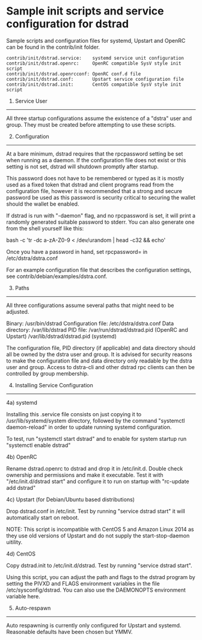 Sample init scripts and service configuration for dstrad
==========================================================

Sample scripts and configuration files for systemd, Upstart and OpenRC
can be found in the contrib/init folder.

    contrib/init/dstrad.service:    systemd service unit configuration
    contrib/init/dstrad.openrc:     OpenRC compatible SysV style init script
    contrib/init/dstrad.openrcconf: OpenRC conf.d file
    contrib/init/dstrad.conf:       Upstart service configuration file
    contrib/init/dstrad.init:       CentOS compatible SysV style init script

1. Service User
---------------------------------

All three startup configurations assume the existence of a "dstra" user
and group.  They must be created before attempting to use these scripts.

2. Configuration
---------------------------------

At a bare minimum, dstrad requires that the rpcpassword setting be set
when running as a daemon.  If the configuration file does not exist or this
setting is not set, dstrad will shutdown promptly after startup.

This password does not have to be remembered or typed as it is mostly used
as a fixed token that dstrad and client programs read from the configuration
file, however it is recommended that a strong and secure password be used
as this password is security critical to securing the wallet should the
wallet be enabled.

If dstrad is run with "-daemon" flag, and no rpcpassword is set, it will
print a randomly generated suitable password to stderr.  You can also
generate one from the shell yourself like this:

bash -c 'tr -dc a-zA-Z0-9 < /dev/urandom | head -c32 && echo'

Once you have a password in hand, set rpcpassword= in /etc/dstra/dstra.conf

For an example configuration file that describes the configuration settings,
see contrib/debian/examples/dstra.conf.

3. Paths
---------------------------------

All three configurations assume several paths that might need to be adjusted.

Binary:              /usr/bin/dstrad
Configuration file:  /etc/dstra/dstra.conf
Data directory:      /var/lib/dstrad
PID file:            /var/run/dstrad/dstrad.pid (OpenRC and Upstart)
                     /var/lib/dstrad/dstrad.pid (systemd)

The configuration file, PID directory (if applicable) and data directory
should all be owned by the dstra user and group.  It is advised for security
reasons to make the configuration file and data directory only readable by the
dstra user and group.  Access to dstra-cli and other dstrad rpc clients
can then be controlled by group membership.

4. Installing Service Configuration
-----------------------------------

4a) systemd

Installing this .service file consists on just copying it to
/usr/lib/systemd/system directory, followed by the command
"systemctl daemon-reload" in order to update running systemd configuration.

To test, run "systemctl start dstrad" and to enable for system startup run
"systemctl enable dstrad"

4b) OpenRC

Rename dstrad.openrc to dstrad and drop it in /etc/init.d.  Double
check ownership and permissions and make it executable.  Test it with
"/etc/init.d/dstrad start" and configure it to run on startup with
"rc-update add dstrad"

4c) Upstart (for Debian/Ubuntu based distributions)

Drop dstrad.conf in /etc/init.  Test by running "service dstrad start"
it will automatically start on reboot.

NOTE: This script is incompatible with CentOS 5 and Amazon Linux 2014 as they
use old versions of Upstart and do not supply the start-stop-daemon uitility.

4d) CentOS

Copy dstrad.init to /etc/init.d/dstrad. Test by running "service dstrad start".

Using this script, you can adjust the path and flags to the dstrad program by
setting the PIVXD and FLAGS environment variables in the file
/etc/sysconfig/dstrad. You can also use the DAEMONOPTS environment variable here.

5. Auto-respawn
-----------------------------------

Auto respawning is currently only configured for Upstart and systemd.
Reasonable defaults have been chosen but YMMV.
